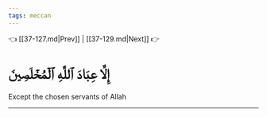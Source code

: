 ```yaml
---
tags: meccan
---
```


👈 [[37-127.md|Prev]] | [[37-129.md|Next]] 👉

# إِلَّا عِبَادَ ٱللَّهِ ٱلۡمُخۡلَصِينَ

Except the chosen servants of Allah

---

